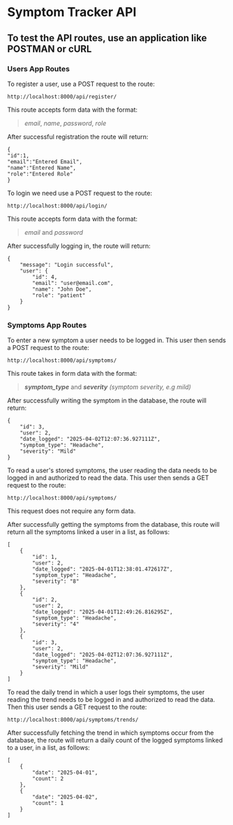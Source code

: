 # Symptom Tracker API

## To test the API routes, use an application like POSTMAN or cURL

### Users App Routes
To register a user, use a POST request to the route: 

```
http://localhost:8000/api/register/
```

This route accepts form data with the format:

> *email*, *name*, *password*, *role*

After successful registration the route will return:

```
{
"id":1,
"email":"Entered Email",
"name":"Entered Name",
"role":"Entered Role"
}
```

To login we need use a POST request to the route: 

```
http://localhost:8000/api/login/
```

This route accepts form data with the format:

> *email* and *password*

After successfully logging in, the route will return:

```
{
    "message": "Login successful",
    "user": {
        "id": 4,
        "email": "user@email.com",
        "name": "John Doe",
        "role": "patient"
    }
}
```

### Symptoms App Routes
To enter a new symptom a user needs to be logged in. This user then sends a POST request to the route: 

```
http://localhost:8000/api/symptoms/
```

This route takes in form data with the format:

> _**symptom_type**_ and _**severity**_ *(symptom severity, e.g mild)*

After successfully writing the symptom in the database, the route will return:

```
{
    "id": 3,
    "user": 2,
    "date_logged": "2025-04-02T12:07:36.927111Z",
    "symptom_type": "Headache",
    "severity": "Mild"
}
```

To read a user's stored symptoms, the user reading the data needs to be logged in and authorized to read the data. This user then sends a GET request to the route: 

```
http://localhost:8000/api/symptoms/
```

This request does not require any form data.

After successfully getting the symptoms from the database, this route will return all the symptoms linked a user in a list, as follows:

```
[
    {
        "id": 1,
        "user": 2,
        "date_logged": "2025-04-01T12:38:01.472617Z",
        "symptom_type": "Headache",
        "severity": "8"
    },
    {
        "id": 2,
        "user": 2,
        "date_logged": "2025-04-01T12:49:26.816295Z",
        "symptom_type": "Headache",
        "severity": "4"
    },
    {
        "id": 3,
        "user": 2,
        "date_logged": "2025-04-02T12:07:36.927111Z",
        "symptom_type": "Headache",
        "severity": "Mild"
    }
]
```


To read the daily trend in which a user logs their symptoms, the user reading the trend needs to be logged in and authorized to read the data. Then this user sends a GET request to the route: 

```
http://localhost:8000/api/symptoms/trends/
```




After successfully fetching the trend in which symptoms occur from the database, the route will return a daily count of the logged symptoms linked to a user, in a list, as follows:


```
[
    {
        "date": "2025-04-01",
        "count": 2
    },
    {
        "date": "2025-04-02",
        "count": 1
    }
]
```


